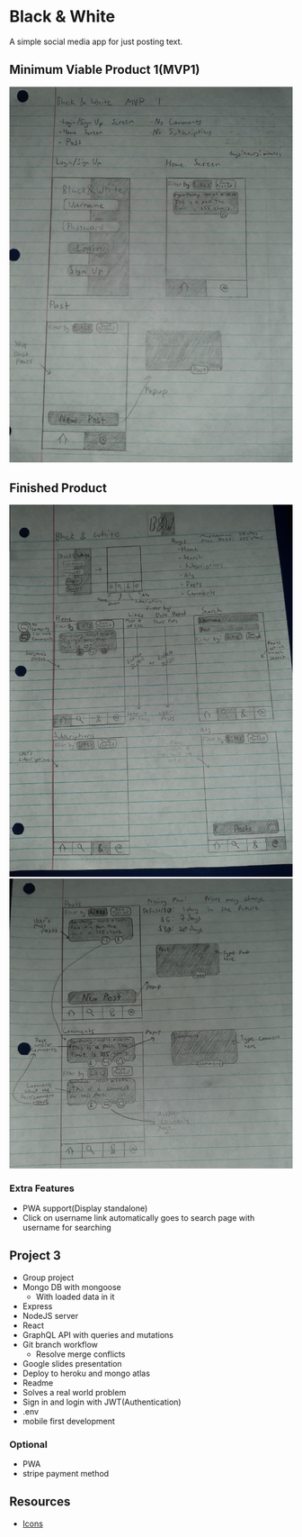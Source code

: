 # Black & White
A simple social media app for just posting text.

## Minimum Viable Product 1(MVP1)
![mvp1](./black_and_white_mvp1.jpeg)

## Finished Product
![finished1](./black_and_white_end_product1.jpeg)
![finished2](./black_and_white_end_product2.jpeg)

### Extra Features
- PWA support(Display standalone)
- Click on username link automatically goes to search page with username for searching

## Project 3
- Group project
- Mongo DB with mongoose
  - With loaded data in it
- Express
- NodeJS server
- React
- GraphQL API with queries and mutations
- Git branch workflow
  - Resolve merge conflicts
- Google slides presentation
- Deploy to heroku and mongo atlas
- Readme
- Solves a real world problem
- Sign in and login with JWT(Authentication)
- .env
- mobile first development
### Optional
- PWA
- stripe payment method

## Resources
- [Icons](https://icons.getbootstrap.com/)